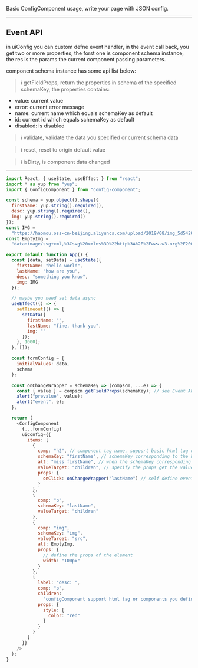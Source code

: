 Basic ConfigComponent usage, write your page with JSON config.

---

## Event API

in uiConfig you can custom defne event handler, in the event call back, you get two or more properties, the forst one is component schema instance, the res is the params the current component passing parameters.

component schema instance has some api list below:

> ℹ️ getFieldProps<schemaKey>, return the properties in schema of the specified schemaKey, the properties contains:

- value: current value
- error: current error message
- name: current name which equals schemaKey as default
- id: current id which equals schemaKey as default
- disabled: is disabled

> ℹ️ validate<data>, validate the data you specified or current schema data

> ℹ️ reset, reset to origin default value

> ℹ️ isDirty, is component data changed

---

```javascript
import React, { useState, useEffect } from "react";
import * as yup from "yup";
import { ConfigComponent } from "config-component";

const schema = yup.object().shape({
  firstName: yup.string().required(),
  desc: yup.string().required(),
  img: yup.string().required()
});
const IMG =
  "https://haomou.oss-cn-beijing.aliyuncs.com/upload/2019/08/img_5d54205637882.png";
const EmptyImg =
  "data:image/svg+xml,%3Csvg%20xmlns%3D%22http%3A%2F%2Fwww.w3.org%2F2000%2Fsvg%22%2F%3E";

export default function App() {
  const [data, setData] = useState({
    firstName: "hello world",
    lastName: "how are you",
    desc: "something you know",
    img: IMG
  });

  // maybe you need set data async
  useEffect(() => {
    setTimeout(() => {
      setData({
        firstName: "",
        lastName: "fine, thank you",
        img: ""
      });
    }, 1000);
  }, []);

  const formConfig = {
    initialValues: data,
    schema
  };

  const onChangeWrapper = schemaKey => (compscm, ...e) => {
    const { value } = compscm.getFieldProps(schemaKey); // see Event API above
    alert("prevalue", value);
    alert("event", e);
  };

  return (
    <ConfigComponent
      {...formConfig}
      uiConfig={{
        items: [
          {
            comp: "h2", // component tag name, support basic html tag or self-define tag
            schemaKey: "firstName", // schemaKey corresponding to the key you defined in schema
            alt: "miss firstName", // when the schemaKey corresponding data validate error, alt shows
            valueTarget: "children", // specify the props get the value of current schemaKey
            props: {
              onClick: onChangeWrapper("lastName") // self define event and its handler
            }
          },
          {
            comp: "p",
            schemaKey: "lastName",
            valueTarget: "children"
          },
          {
            comp: "img",
            schemaKey: "img",
            valueTarget: "src",
            alt: EmptyImg,
            props: {
              // define the props of the element
              width: "100px"
            }
          },
          {
            label: "desc: ",
            comp: "p",
            children:
              "configComponent support html tag or components you defined with componentSet variable.", // you can also just specify the value of the element
            props: {
              style: {
                color: "red"
              }
            }
          }
        ]
      }}
    />
  );
}
```
